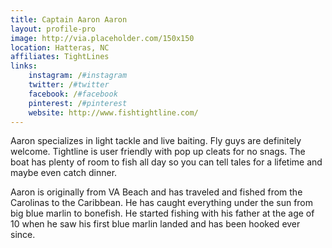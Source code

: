 ```yaml
---
title: Captain Aaron Aaron
layout: profile-pro
image: http://via.placeholder.com/150x150
location: Hatteras, NC
affiliates: TightLines
links:
    instagram: /#instagram
    twitter: /#twitter
    facebook: /#facebook
    pinterest: /#pinterest
    website: http://www.fishtightline.com/
---
```

Aaron specializes in light tackle and live baiting. Fly guys are definitely welcome. Tightline is user friendly with pop up cleats for no snags. The boat has plenty of room to fish all day so you can tell tales for a lifetime and maybe even catch dinner. 
 
Aaron is originally from VA Beach and has traveled and fished from the Carolinas to the Caribbean. He has caught everything under the sun from big blue marlin to bonefish. He started fishing with his father at the age of 10 when he saw his first blue marlin landed and has been hooked ever since.
